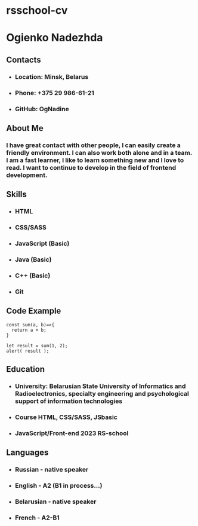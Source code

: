 # rsschool-cv

# Ogienko Nadezhda

## Contacts
* ### **Location**: Minsk, Belarus
* ### **Phone**: +375 29 986-61-21
* ### **GitHub**: OgNadine

## About Me 
### I have great contact with other people, I can easily create a friendly environment. I can also work both alone and in a team. I am a fast learner, I like to learn something new and I love to read. I want to continue to develop in the field of frontend development.


## Skills
* ### HTML
* ### CSS/SASS
* ### JavaScript (Basic)
* ### Java (Basic)
* ### C++ (Basic)
* ### Git

## Code Example
```
const sum(a, b)=>{
  return a + b;
}

let result = sum(1, 2);
alert( result );
```
## Education
* ### **University**: Belarusian State University of Informatics and Radioelectronics, specialty engineering and psychological support of information technologies
* ### Course HTML, CSS/SASS, JSbasic
* ### JavaScript/Front-end 2023 RS-school

## Languages
* ### **Russian** - native speaker
* ### **English** - A2 (B1 in process…)
* ### **Belarusian** - native speaker
* ### **French** - A2-B1
